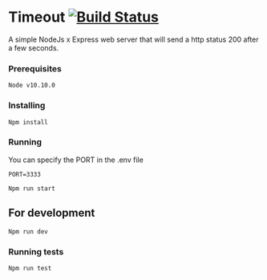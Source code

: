 # Timeout [![Build Status](https://travis-ci.com/miguelTI/timeout.svg?branch=master)](https://travis-ci.com/miguelTI/timeout)

A simple NodeJs x Express web server that will send a http status 200 after a few seconds.

### Prerequisites
```
Node v10.10.0
```

### Installing
```
Npm install
```

### Running
You can specify the PORT in the .env file
```
PORT=3333
```

```
Npm run start
```

## For development
```
Npm run dev
```

### Running tests
```
Npm run test
```